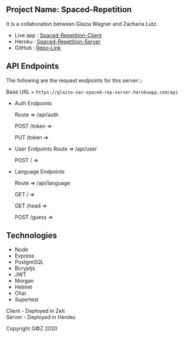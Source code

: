 ## Project Name: Spaced-Repetition

It is a collaboration between Glaiza Wagner and Zacharia Lutz.

- Live app  :   [Spaced-Repetition-Client](...)
- Heroku    :   [Spaced-Repetition-Server](https://glaiza-zac-spaced-rep-server.herokuapp.com)
- GitHub    :   [Repo-Link](https://github.com/thinkful-ei-heron/spaced-repetition_Zac-Glaiza_server)

## API Endpoints

The following are the request endpoints for this server:::

Base URL = `https://glaiza-zac-spaced-rep-server.herokuapp.com/api`

- Auth Endpoints

    Route => /api/auth

    POST /token =>

    PUT /token =>

- User Endpoints
    Route => /api/user

    POST / =>

- Language Endpoints

    Route => /api/language </br>

    GET / =>

    GET /head =>

    POST /guess =>

## Technologies
- Node
- Express
- PostgreSQL
- Bcryptjs
- JWT
- Morgan
- Helmet
- Chai
- Supertest

Client - Deployed in Zeit </br>
Server - Deployed in Heroku 

Copyright G©Z 2020